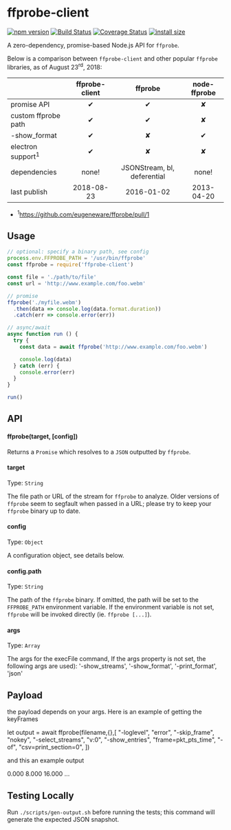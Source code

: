 # ffprobe-client

[![npm version](https://badge.fury.io/js/ffprobe-client.svg)](https://badge.fury.io/js/ffprobe-client)
[![Build Status](https://travis-ci.org/ScottyFillups/ffprobe-client.svg?branch=master)](https://travis-ci.org/ScottyFillups/ffprobe-client)
[![Coverage Status](https://coveralls.io/repos/github/ScottyFillups/ffprobe-client/badge.svg?branch=master)](https://coveralls.io/github/ScottyFillups/ffprobe-client?branch=master)
[![install size](https://packagephobia.now.sh/badge?p=ffprobe-client)](https://packagephobia.now.sh/result?p=ffprobe-client)

A zero-dependency, promise-based Node.js API for `ffprobe`.

Below is a comparison between `ffprobe-client` and other popular `ffprobe` libraries, as of August 23<sup>rd</sup>, 2018:

|                              | ffprobe-client |           ffprobe           | node-ffprobe |
|------------------------------|:--------------:|:---------------------------:|:------------:|
|          promise API         |        ✔       |              ✔              |       ✘      |
|      custom ffprobe path     |        ✔       |              ✔              |       ✘      |
|         -show_format         |        ✔       |              ✘              |       ✔      |
| electron support<sup>1</sup> |        ✔       |              ✘              |       ✘      |
|         dependencies         |      none!     | JSONStream, bl, deferential |     none!    |
|         last publish         |   2018-08-23   |          2016-01-02         |  2013-04-20  |

* <sup>1</sup>https://github.com/eugeneware/ffprobe/pull/1

## Usage

```js
// optional: specify a binary path, see config
process.env.FFPROBE_PATH = '/usr/bin/ffprobe'
const ffprobe = require('ffprobe-client')

const file = './path/to/file'
const url = 'http://www.example.com/foo.webm'

// promise
ffprobe('./myfile.webm')
  .then(data => console.log(data.format.duration))
  .catch(err => console.error(err))

// async/await
async function run () {
  try {
    const data = await ffprobe('http://www.example.com/foo.webm')

    console.log(data)
  } catch (err) {
    console.error(err)
  }
}

run()
```

## API

#### ffprobe(target, [config])

Returns a `Promise` which resolves to a `JSON` outputted by `ffprobe`.

#### target

Type: `String`

The file path or URL of the stream for `ffprobe` to analyze. Older versions of `ffprobe` seem to segfault when passed in a URL; please try to keep your `ffprobe` binary up to date.

#### config

Type: `Object`

A configuration object, see details below.

#### config.path

Type: `String`

The path of the `ffprobe` binary. If omitted, the path will be set to the `FFPROBE_PATH` environment variable. If the environment variable is not set, `ffprobe` will be invoked directly (ie. `ffprobe [...]`).


#### args

Type: `Array`

The args for the execFile command, If the args property is not set, the following args are used):
'-show_streams',
'-show_format',
'-print_format',
'json'

## Payload

the payload depends on your args. Here is an example of getting the keyFrames

let output = await ffprobe(filename,{},[
  "-loglevel",
  "error",
  "-skip_frame",
  "nokey",
  "-select_streams",
  "v:0",
  "-show_entries",
  "frame=pkt_pts_time",
  "-of",
  "csv=print_section=0",
])

and this an example output

0.000
8.000
16.000
...



## Testing Locally

Run `./scripts/gen-output.sh` before running the tests; this command will generate the expected JSON snapshot.
